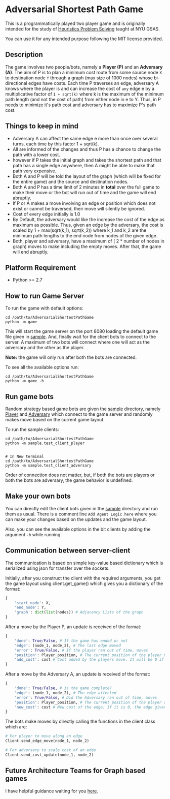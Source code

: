 # Adversarial Shortest Path Game

This is a programmatically played two player game and is 
originally intended for the study of 
[Heuristics Problem Solving](http://cs.nyu.edu/courses/fall17/CSCI-GA.2965-001/)
taught at NYU GSAS.

You can use it for any intended purpose following the 
MIT license provided.

## Description

The game involves two people/bots, namely a **Player (P)** and 
an **Adversary (A)**. The aim of P is to plan a minimum cost 
route from some source node `X` to destination node `Y` through a 
graph (max size of 1000 nodes) whose bi-directional edges have 
costs. Each time P traverses an edge, adversary A knows 
where the player is and can increase the cost of 
`any` edge e by a multiplicative factor of ``1 + sqrt(k)`` 
where k is the maximum of the minimum path length (and not the 
cost of path)  from either node in e to Y. Thus, in P needs 
to minimize it's path cost and adversary has to maximize P's 
path cost.

## Things to keep in mind
- Adversary A can affect the same edge e more than once 
over several turns, each time by this factor 1 + sqrt(k). 
- All are informed of the changes and thus P has a 
chance to change the path with a lower cost.
- however if P takes the initial graph and takes the 
shortest path and that path has a single edge anywhere, 
then A might be able to make that path very expensive.
- Both A and P will be told the layout of the graph 
(which will be fixed for the entire game) 
and the source and destination nodes.
- Both A and P has a time limit of 2 minutes in **total** 
over the full game to make their move or the 
bot will run out of time and the game will end abruptly.
- If P or A makes a move involving an edge or position which
does not exist or cannot be traversed, their move will silently be ignored.
- Cost of every edge initially is 1.0
- By Default, the adversary would like the increase the cost
of the edge as maximum as possible. Thus, given an edge by the
adversary, the cost is scaled by 1 + max(sqrt(k_1), sqrt(k_2)) 
where k_1 and k_2 are the minimum path lengths to the end node
from nodes of the given edge.
- Both, player and adversary, have a maximum of ( 2 * number of nodes in
graph) moves to make including the empty moves. 
After that, the game will end abruptly.

## Platform Requirement
- Python >= 2.7

## How to run Game Server
To run the game with default options:
```commandline
cd /path/to/AdversarialShortestPathGame
python -m game
```
This will start the game server on the port 8080 loading
the default game file given in [sample](sample/advshort.txt).
And, finally wait for the client bots to connect to the 
server. A maximum of two bots will connect where one will
act as the adversary and the other as the player.

**Note:** the game will only run after both the bots are
connected.

To see all the available options run:
```commandline
cd /path/to/AdversarialShortestPathGame
python -m game -h
```

## Run game bots
Random strategy based game bots are given the [sample](sample)
directory, namely [Player](sample/test_client_player.py) and
[Adversary](sample/test_client_adversary.py) which connect
to the game server and randomly makes move based on the 
current game layout.

To run the sample clients:
```commandline
cd /path/to/AdversarialShortestPathGame
python -m sample.test_client_player


# In New terminal
cd /path/to/AdversarialShortestPathGame
python -m sample.test_client_adversary
```
Order of connection does not matter, but, if both the bots are 
players or both the bots are adversary, the game behavior is 
undefined.

## Make your own bots
You can directly edit the client bots given in the 
[sample](sample) directory and run them as usual. There
is a comment line `Add Agent Logic here` where you can make 
your changes based on the updates and the game layout.

Also, you can see the available options in the bit clients
by adding the argument `-h` while running.

## Communication between server-client
The communication is based on simple key-value based 
dictionary which is serialized using json for 
transfer over the sockets.

Initially, after you construct the client with the required
arguments, you get the game layout using client.get_game()
which gives you a dictionary of the format:
```python
{
    'start_node': X,
    'end_node': Y,
    'graph': dict(list(nodes)) # Adjacency Lists of the graph
}
```

After a move by the Player P, an update is received of the
format:
```python
{
    'done': True/False, # If the game has ended or not
    'edge': (node_1, node_2), # The last edge moved
    'error': True/False, # If the player ran out of time, moves
    'position': Player_position, # The current position of the player P
    'add_cost': cost # Cost added by the players move. It will be 0 if the player didn't move any edge
}
```

After a move by the Adversary A, an update is received of the
format:
```python
{
    'done': True/False, # is the game complete?
    'edge': (node_1, node_2), # The edge affected
    'error': True/False, # Did the Adversary ran out of time, moves
    'position': Player_position, # The current position of the player which is obviously unchanged from the last update
    'new_cost': cost # New cost of the edge. If it is 0, the edge given doesn't exist
}
```

The bots make moves by directly calling the functions in the client
class which are:
```python
# For player to move along an edge
Client.send_edge_move(node_1, node_2)

# For adversary to scale cost of an edge
Client.send_cost_update(node_1, node_2)
```

## Future Architecture Teams for Graph based games
I have helpful guidance waiting for you [here](GraphBasedGamesArchitecture.md).